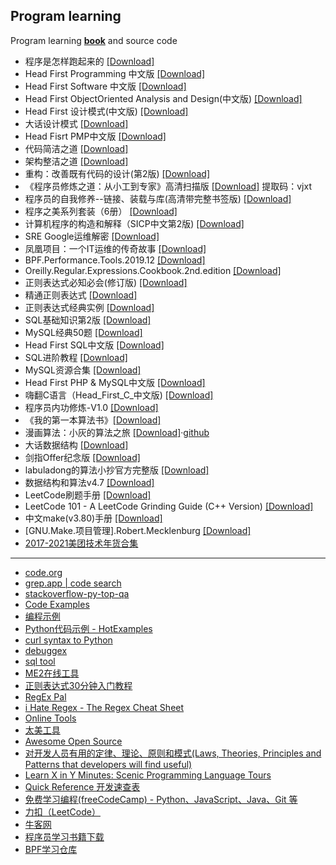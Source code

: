 ## Program learning
Program learning [**book**](/program/book) and source code
- 程序是怎样跑起来的 [[Download]](/program/book/程序是怎样跑起来的_矢泽久雄.pdf)
- Head First Programming 中文版 [[Download]](/program/book/Head%20First%20Programming%20中文版.pdf)
- Head First Software 中文版 [[Download]](/program/book/Head%20First%20Software中文版.pdf)
- Head First ObjectOriented Analysis and Design(中文版) [[Download]](https://drive.google.com/file/d/1oM6dxlMu4oTb-SQfHMXrO5JlAqao_19i/view?usp=sharing)
- Head First 设计模式(中文版) [[Download]](/program/book/Head%20First%20设计模式(中文版).pdf)
- 大话设计模式 [[Download]](https://drive.google.com/file/d/1CEEBv2L9nhpsXYi3rSZnHc6IxEBfs9H3)
- Head Fisrt PMP中文版 [[Download]](/program/book/Head%20Fisrt%20PMP中文版.pdf)
- 代码简洁之道 [[Download]](/program/book/clean%20code-代码整洁之道_中文完整版-带书签.pdf)
- 架构整洁之道 [[Download]](https://drive.google.com/file/d/1uKLy8MdlLzC073OfH4zfF-bRwXQw04w-/view?usp=sharing)
- 重构：改善既有代码的设计(第2版)  [[Download]](/program/book/重构：改善既有代码的设计(第2版).pdf)
- 《程序员修炼之道：从小工到专家》高清扫描版 [[Download]](https://pan.baidu.com/s/1rqECrAtQdBg3d_oQ7zYPGA) 提取码：vjxt
- 程序员的自我修养--链接、装载与库(高清带完整书签版)  [[Download]](/program/book/程序员的自我修养--链接、装载与库(高清带完整书签版).pdf)
- 程序之美系列套装（6册） [[Download]](/program/book/程序之美系列套装（6册）团队之美、项目管理之美、架构之美、数据之美、测试之美、安全之美.pdf)
- 计算机程序的构造和解释（SICP中文第2版) [[Download]](/program/book/计算机程序的构造和解释（SICP中文第2版）.pdf)
- SRE Google运维解密 [[Download]](/program/book/SRE%20Google运维解密.pdf)
- 凤凰项目：一个IT运维的传奇故事 [[Download]](/program/book/凤凰项目：一个IT运维的传奇故事.pdf)
- BPF.Performance.Tools.2019.12 [[Download]](/program/book/BPF.Performance.Tools.2019.12.pdf)
- Oreilly.Regular.Expressions.Cookbook.2nd.edition [[Download]](/program/book/Oreilly.Regular.Expressions.Cookbook.2nd.edition.pdf)
- 正则表达式必知必会(修订版) [[Download]](/program/book/正则表达式必知必会(修订版).pdf)
- 精通正则表达式 [[Download]](/program/book/精通正则表达式.pdf)
- 正则表达式经典实例 [[Download]](/program/book/正则表达式经典实例.pdf)
- SQL基础知识第2版 [[Download]](/program/book/SQL基础知识第2版.zip)
- MySQL经典50题 [[Download]](/program/book/MySQL经典50题.pdf)
- Head First SQL中文版 [[Download]](/program/book/Head%20First%20SQL中文版.pdf)
- SQL进阶教程 [[Download]](/program/book/SQL进阶教程.pdf)
- MySQL资源合集 [[Download]](https://chegva.com/4181.html)
- Head First PHP & MySQL中文版 [[Download]](/program/book/Head%20First%20PHP%20&%20MySQL.pdf)
- 嗨翻C语言（Head_First_C_中文版) [[Download]](https://drive.google.com/file/d/18rcDg9sFCm2HB4ylWVJaW-f8qTLMaywf)
- 程序员内功修炼-V1.0 [[Download]](https://drive.google.com/file/d/1BWErWP1MBA-wEV_NT5VC0uKE-OjdAUdq/view?usp=sharing)
- 《我的第一本算法书》[[Download]](/program/book/《我的第一本算法书》.pdf)
- 漫画算法：小灰的算法之旅 [[Download]](/program/book/漫画算法：小灰的算法之旅.pdf)·[github](https://github.com/bjweimengshu)
- 大话数据结构 [[Download]](/program/book/大话数据结构.pdf)
- 剑指Offer纪念版 [[Download]](/program/book/剑指Offer纪念版.pdf.zip)
- labuladong的算法小抄官方完整版 [[Download]](https://drive.google.com/file/d/17EJRjk5apM955tCpQyOcnh5i44PnSAvs/view?usp=sharing)
- 数据结构和算法v4.7 [[Download]](https://drive.google.com/file/d/1t3qF4614IYimk4Ge9TXl-FzArqfR6Ah_/view?usp=sharing)
- LeetCode刷题手册 [[Download]](/program/book/LeetCode刷题手册.pdf)
- LeetCode 101 - A LeetCode Grinding Guide (C++ Version) [[Download]](/program/book/LeetCode%20101%20-%20A%20LeetCode%20Grinding%20Guide%20(C%2B%2B%20Version).pdf)
- 中文make(v3.80)手册 [[Download]](/program/book/中文make(v3.80)手册.pdf)
- [GNU.Make.项目管理].Robert.Mecklenburg [[Download]](/program/book/[GNU.Make.项目管理].Robert.Mecklenburg.pdf)
- [2017-2021美团技术年货合集](https://chegva.com/5087.html)
---
- [code.org](https://code.org/)
- [grep.app | code search](https://grep.app/)
- [stackoverflow-py-top-qa](https://github.com/wklken/stackoverflow-py-top-qa)
- [Code Examples](https://www.programcreek.com/)
- [编程示例](https://vimsky.com/zh-tw/examples/)
- [Python代码示例 - HotExamples](https://python.hotexamples.com/zh/)
- [curl syntax to Python](https://curl.trillworks.com/)
- [debuggex](https://www.debuggex.com/)
- [sql tool](https://tool.lu/sql/)
- [ME2在线工具](http://www.metools.info/)
- [正则表达式30分钟入门教程](https://deerchao.cn/tutorials/regex/regex.htm#mission)
- [RegEx Pal](https://www.regexpal.com/)
- [i Hate Regex - The Regex Cheat Sheet](https://ihateregex.io/)
- [Online Tools](http://emn178.github.io/online-tools/index.html)
- [太美工具](https://tiomg.org/)
- [Awesome Open Source](https://awesomeopensource.com)
- [对开发人员有用的定律、理论、原则和模式(Laws, Theories, Principles and Patterns that developers will find useful)](https://github.com/nusr/hacker-laws-zh)
- [Learn X in Y Minutes: Scenic Programming Language Tours](https://learnxinyminutes.com/)
- [Quick Reference 开发速查表](https://wangchujiang.com/reference/index.html)
- [免费学习编程(freeCodeCamp) - Python、JavaScript、Java、Git 等](https://www.freecodecamp.org/chinese/learn/)
- [力扣（LeetCode）](https://leetcode-cn.com/)
- [牛客网](https://www.nowcoder.com/)
- [程序员学习书籍下载](https://089u.com/dir/3843664-39387910-f7bb20)
- [BPF学习仓库](https://github.com/DavadDi/bpf_study)
